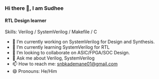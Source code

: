 ### Hi there 👋, I am Sudhee
#### RTL Design learner

Skills: Verilog / SystemVerilog / Makefile / C

- 🔭 I’m currently working on SystemVerilog for Design and Synthesis. 
- 🌱 I’m currently learning SystemVerilog for RTL 
- 👯 I’m looking to collaborate on ASIC/FPGA/SOC Design. 
- 💬 Ask me about Verilog, SystemVerilog 
- 📫 How to reach me: snbkademane01@gmail.com 
- 😄 Pronouns: He/Him 

<!---
- 👋 Hi, I’m @snbk001 (Sudhee)
- 👀 I’m interested in RTL/ASIC/FPGA/SOC Design.
- 🌱 I’m currently learning SystemVerilog for Design and Synthesis.
- 💞️ I’m looking to collaborate on ASIC/FPGA/SOC Design or anything related to digital design.
- 📫 Reach me at snbkademane01@gmail.com
--->

<!---
snbk001/snbk001 is a ✨ special ✨ repository because its `README.md` (this file) appears on your GitHub profile.
You can click the Preview link to take a look at your changes.
--->
